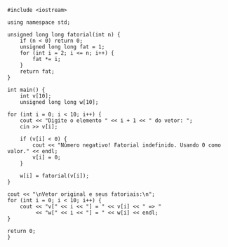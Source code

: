     #include <iostream>
    
    using namespace std;
    
    unsigned long long fatorial(int n) {
        if (n < 0) return 0; 
        unsigned long long fat = 1;
        for (int i = 2; i <= n; i++) {
            fat *= i;
        }
        return fat;
    }
    
    int main() {
        int v[10];
        unsigned long long w[10];

    for (int i = 0; i < 10; i++) {
        cout << "Digite o elemento " << i + 1 << " do vetor: ";
        cin >> v[i];

        if (v[i] < 0) {
            cout << "Número negativo! Fatorial indefinido. Usando 0 como valor." << endl;
            v[i] = 0;
        }

        w[i] = fatorial(v[i]);
    }

    cout << "\nVetor original e seus fatoriais:\n";
    for (int i = 0; i < 10; i++) {
        cout << "v[" << i << "] = " << v[i] << " => "
             << "w[" << i << "] = " << w[i] << endl;
    }

    return 0;
    }
